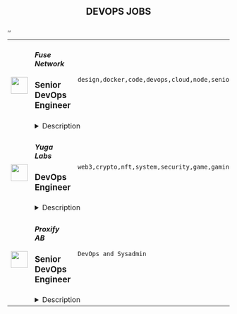 <div align="center"><h2>DEVOPS JOBS</h2></div><table><tr>
                <td width="100" height="100" rowspan="2">
                    <img src="https://remoteok.com/assets/img/jobs/2848e39a8b7177c075a9b6445fc94a901675840598.peg" width="38px" height="auto">
                </td>
                <td width="300">
                    <h5>Fuse Network</h5>
                    <h3>Senior DevOps Engineer</h3>
                </td>
                <td width="300">
                    <code>design,docker,code,devops,cloud,node,senior,operations,engineer,digital nomad</code>
                </td>
                <td width="200">
                <text>1 days ago</text>
                </td>
                <td width="100" rowspan="2">
                <a href="https://remoteOK.com/remote-jobs/remote-senior-devops-engineer-fuse-network-191212" align="right" target="_blank">Apply</a>
                </td>
            </tr>
            <tr>
                <td colspan="3">
                <details><summary>Description</summary>
                <p style="line-height:1.38;text-align:center;margin-top:0pt;margin-bottom:0pt;"><br></p><p style="line-height:1.7999999999999998;text-align:center;margin-top:0pt;margin-bottom:0pt;"><span style="font-size:18pt;font-family:Arial;color:#000000;background-color:transparent;font-weight:700;font-style:normal;font-variant:normal;text-decoration:none;vertical-align:baseline;white-space:pre;white-space:pre-wrap;">Senior DevOps Engineer</span></p><div style="text-align:center;"><br></div><p style="line-height:1.38;margin-top:0pt;margin-bottom:0pt;text-align:center;"><span style="font-size:11pt;font-family:Arial;color:#000000;background-color:transparent;font-weight:700;font-style:normal;font-variant:normal;text-decoration:none;vertical-align:baseline;white-space:pre;white-space:pre-wrap;">Location: </span><span style="font-size:11pt;font-family:Arial;color:#000000;background-color:transparent;font-weight:400;font-style:normal;font-variant:normal;text-decoration:none;vertical-align:baseline;white-space:pre;white-space:pre-wrap;">Remote       </span><span style="font-size:11pt;font-family:Arial;color:#000000;background-color:transparent;font-weight:700;font-style:normal;font-variant:normal;text-decoration:none;vertical-align:baseline;white-space:pre;white-space:pre-wrap;">Job type: </span><span style="font-size:11pt;font-family:Arial;color:#000000;background-color:transparent;font-weight:400;font-style:normal;font-variant:normal;text-decoration:none;vertical-align:baseline;white-space:pre;white-space:pre-wrap;">Full time          </span><span style="font-size:11pt;font-family:Arial;color:#000000;background-color:transparent;font-weight:700;font-style:normal;font-variant:normal;text-decoration:none;vertical-align:baseline;white-space:pre;white-space:pre-wrap;">Business Unit: </span><span style="font-size:11pt;font-family:Arial;color:#000000;background-color:transparent;font-weight:400;font-style:normal;font-variant:normal;text-decoration:none;vertical-align:baseline;white-space:pre;white-space:pre-wrap;">Fuse Labs</span><span style="font-size:11pt;font-family:Arial;color:#000000;background-color:transparent;font-weight:700;font-style:normal;font-variant:normal;text-decoration:none;vertical-align:baseline;white-space:pre;white-space:pre-wrap;"> </span></p><p style="line-height:1.7999999999999998;margin-top:0pt;margin-bottom:0pt;"><span style="font-size:13.999999999999998pt;font-family:Arial;color:#000000;background-color:transparent;font-weight:700;font-style:normal;font-variant:normal;text-decoration:none;vertical-align:baseline;white-space:pre;white-space:pre-wrap;">Fuse Network</span></p><p style="line-height:1.38;background-color:#ffffff;margin-top:0pt;margin-bottom:0pt;"><span style="font-size:11pt;font-family:Arial;color:#000000;background-color:transparent;font-weight:400;font-style:normal;font-variant:normal;text-decoration:none;vertical-align:baseline;white-space:pre;white-space:pre-wrap;">Fuse is leading the way for real-world adoption. We are on a mission to empower anyone to take part in creating the future of payments and decentralized finance. Our easy to use business tools allow projects to get up and running in no time at all leading to a multitude of successful implementations on Fuse Network - our low-cost, scalable, EMV-compatible blockchain. </span></p><p style="line-height:1.38;background-color:#ffffff;margin-top:0pt;margin-bottom:0pt;"><br></p><p style="line-height:1.38;background-color:#ffffff;margin-top:0pt;margin-bottom:0pt;"><span style="font-size:13.999999999999998pt;font-family:Arial;color:#000000;background-color:transparent;font-weight:700;font-style:normal;font-variant:normal;text-decoration:none;vertical-align:baseline;white-space:pre;white-space:pre-wrap;">Responsibilities:</span></p><p style="line-height:1.38;margin-top:0pt;margin-bottom:0pt;"><span style="font-size:11pt;font-family:Arial;color:#000000;background-color:transparent;font-weight:400;font-style:normal;font-variant:normal;text-decoration:none;vertical-align:baseline;white-space:pre;white-space:pre-wrap;">- Taking ownership over key components in the Fuse Network such as Fuse RPC endpoints</span></p><p style="line-height:1.38;margin-top:0pt;margin-bottom:0pt;"><span style="font-size:11pt;font-family:Arial;color:#000000;background-color:transparent;font-weight:400;font-style:normal;font-variant:normal;text-decoration:none;vertical-align:baseline;white-space:pre;white-space:pre-wrap;">- Design, implement, and maintain reliable and scalable cloud infrastructure, including AWS and Google Cloud services.</span></p><p style="line-height:1.38;margin-top:0pt;margin-bottom:0pt;"><span style="font-size:11pt;font-family:Arial;color:#000000;background-color:transparent;font-weight:400;font-style:normal;font-variant:normal;text-decoration:none;vertical-align:baseline;white-space:pre;white-space:pre-wrap;">- Develop and implement infrastructure as code using tools such as Terraform and Ansible.</span></p><p style="line-height:1.38;margin-top:0pt;margin-bottom:0pt;"><span style="font-size:11pt;font-family:Arial;color:#000000;background-color:transparent;font-weight:400;font-style:normal;font-variant:normal;text-decoration:none;vertical-align:baseline;white-space:pre;white-space:pre-wrap;">- Design and implement cost-effective and scalable infrastructure solutions.</span></p><p style="line-height:1.38;margin-top:0pt;margin-bottom:0pt;"><span style="font-size:11pt;font-family:Arial;color:#000000;background-color:transparent;font-weight:400;font-style:normal;font-variant:normal;text-decoration:none;vertical-align:baseline;white-space:pre;white-space:pre-wrap;">- Ensure the availability, scalability, and performance of the infrastructure.</span></p><p style="line-height:1.38;margin-top:0pt;margin-bottom:0pt;"><span style="font-size:11pt;font-family:Arial;color:#000000;background-color:transparent;font-weight:400;font-style:normal;font-variant:normal;text-decoration:none;vertical-align:baseline;white-space:pre;white-space:pre-wrap;">- Collaborate with development and operations teams to resolve infrastructure-related issues.</span></p><div><br></div><p style="line-height:1.38;margin-top:0pt;margin-bottom:0pt;"><span style="font-size:13.999999999999998pt;font-family:Arial;color:#000000;background-color:transparent;font-weight:700;font-style:normal;font-variant:normal;text-decoration:none;vertical-align:baseline;white-space:pre;white-space:pre-wrap;">Requirements</span><span style="font-size:11pt;font-family:Arial;color:#000000;background-color:transparent;font-weight:400;font-style:normal;font-variant:normal;text-decoration:none;vertical-align:baseline;white-space:pre;white-space:pre-wrap;">:</span></p><p style="line-height:1.38;margin-top:0pt;margin-bottom:0pt;"><span style="font-size:11pt;font-family:Arial;color:#000000;background-color:transparent;font-weight:400;font-style:normal;font-variant:normal;text-decoration:none;vertical-align:baseline;white-space:pre;white-space:pre-wrap;">- At least 5 years of experience in DevOps engineering.</span></p><p style="line-height:1.38;margin-top:0pt;margin-bottom:0pt;"><span style="font-size:11pt;font-family:Arial;color:#000000;background-color:transparent;font-weight:400;font-style:normal;font-variant:normal;text-decoration:none;vertical-align:baseline;white-space:pre;white-space:pre-wrap;">- Strong experience with AWS, Terraform, Ansible.</span></p><p style="line-height:1.38;margin-top:0pt;margin-bottom:0pt;"><span style="font-size:11pt;font-family:Arial;color:#000000;background-color:transparent;font-weight:400;font-style:normal;font-variant:normal;text-decoration:none;vertical-align:baseline;white-space:pre;white-space:pre-wrap;">- Experience in managing and fine-tuning near real-time systems written in Rust/Go/C++.</span></p><p style="line-height:1.38;margin-top:0pt;margin-bottom:0pt;"><span style="font-size:11pt;font-family:Arial;color:#000000;background-color:transparent;font-weight:400;font-style:normal;font-variant:normal;text-decoration:none;vertical-align:baseline;white-space:pre;white-space:pre-wrap;">- Knowledge of EVM blockchain technology, experience in running node clients is a plus.</span></p><p style="line-height:1.38;margin-top:0pt;margin-bottom:0pt;"><span style="font-size:11pt;font-family:Arial;color:#000000;background-color:transparent;font-weight:400;font-style:normal;font-variant:normal;text-decoration:none;vertical-align:baseline;white-space:pre;white-space:pre-wrap;">- Experience with containerization technologies, such as Docker and Kubernetes.</span></p><p style="line-height:1.38;margin-top:0pt;margin-bottom:0pt;"><span style="font-size:11pt;font-family:Arial;color:#000000;background-color:transparent;font-weight:400;font-style:normal;font-variant:normal;text-decoration:none;vertical-align:baseline;white-space:pre;white-space:pre-wrap;">- Strong problem-solving and communication skills.</span></p><p style="line-height:1.38;margin-top:0pt;margin-bottom:0pt;"><span style="font-size:11pt;font-family:Arial;color:#000000;background-color:transparent;font-weight:400;font-style:normal;font-variant:normal;text-decoration:none;vertical-align:baseline;white-space:pre;white-space:pre-wrap;">- Ability to work in a fast-paced, dynamic environment.</span></p><div><br></div><div><br></div><div><br></div><br/><br/>Please mention the word **RIGHTEOUSLY** and tag RMzUuMTY0LjgzLjEzOA== when applying to show you read the job post completely (#RMzUuMTY0LjgzLjEzOA==). This is a beta feature to avoid spam applicants. Companies can search these words to find applicants that read this and see they're human.
                </details>
                </td>
            </tr>,<tr>
                <td width="100" height="100" rowspan="2">
                    <img src="https://remoteok.com/assets/img/jobs/4d894df41ca2dd60f79da6140cc451481675408528.peg" width="38px" height="auto">
                </td>
                <td width="300">
                    <h5>Yuga Labs</h5>
                    <h3>DevOps Engineer</h3>
                </td>
                <td width="300">
                    <code>web3,crypto,nft,system,security,game,gaming,software,growth,devops,operations,engineer</code>
                </td>
                <td width="200">
                <text>6 days ago</text>
                </td>
                <td width="100" rowspan="2">
                <a href="https://remoteOK.com/remote-jobs/remote-devops-engineer-yuga-labs-188703" align="right" target="_blank">Apply</a>
                </td>
            </tr>
            <tr>
                <td colspan="3">
                <details><summary>Description</summary>
                <div class="content-intro">
<p><span style="font-weight:400;">Yuga Labs is a web3 company exploring big ideas in identity, ownership, utility, and interoperability to push the crypto and NFT space forward. As The Defiant recently said, "The story of Yuga Labs is one where the improbable has become reality in the blink of an eye." Since debuting with our flagship collection Bored Ape Yacht Club in April 2021, weâve created new IP for the ape ecosystem (Mutant Ape Yacht Club, Bored Ape Kennel Club), acquired other top collections (CryptoPunks and Meebits), and pulled off successful events (ApeFest) and partnerships (Rolling Stone). And we made both web3 and gaming history â the biggest NFT mint ever followed by a game demo with record-breaking synchronized player participation â  for our newest initiative, Otherside.</span></p>
<p>See you on the other side ð«¡</p>
<p><iframe style="width:443px;height:250px;" src="https://www.youtube.com/embed/qt1equGhkQE" width="443" height="250"></iframe></p>
</div><p><strong>Our Team</strong><br>Our team's goal is to set a new standard for how we build, deploy, and maintain software. We work hand in hand with the development, IT, and security teams to make building world class software easier and more enjoyable.</p>
<p>We create an environment where best practices and boilerplate come for free. Security, safety, and privacy are principles we believe in and they should be in every piece of software that we produce by default. It should be easy for our teams to build, test, and get/provide feedback at any point in the development lifecycle. Monitoring, logging, and instrumentation should be simple for our team to implement and consume.<br> <br>In short, we let our developers, designers, product managers, and artists focus on the creative and inventive parts of building by providing robust and invisible infrastructure that makes great software the default outcome.<br>We have tons to do, building the future of web3, and we need help maturing our tech stack, work flows, security practices, and operations to meet our rapid growth.</p>
<p>Our team is made up of hackers, detectives, tinkerers, and builders that are laying the foundation that will sit beneath every piece of software we create; weâd love to have you join us! </p>
<p><br><strong>Who Weâre Looking For...</strong></p>
<ul>
<li>You work well on a distributed team and are self-motivated.</li>
<li>You seek to understand problems holistically before trying to solve them.</li>
<li>You have a bias towards action and an eye for detail.</li>
<li>You have a broad base of knowledge about the different tools, services, and practices that are available and can evaluate when they are applicable to different problems.</li>
<li>You are a capable communicator, written and verbal.</li>
<li>You take pride in the quality of your work.</li>
</ul>
<p><br><strong>Required Skills:</strong></p>
<ul>
<li>4+ Years Development Experience</li>
<li>Proficient in at least one scripting language - Python/Ruby/Bash/etcâ¦</li>
<li>AWS - ECS, Cloudfront, Lambda, EC2, S3, IAM, ECS, RDS, etcâ¦</li>
<li>Cloudflare</li>
<li>Docker</li>
<li>PostgreSQL</li>
<li>Linux System Administration</li>
<li>Basic Cybersecurity Knowledge</li>
<li>Zero Trust Concepts</li>
<li>Experience with the deployment and operation of CI/CD pipelines</li>
<li>Git </li>
</ul>
<p><strong>Bonus Skills:</strong></p>
<ul>
<li>Code analysis tools SAST/DAST (DevSecOps interest).</li>
<li>Deployment with NextJS applications</li>
<li>Pulumi</li>
<li>Terraform</li>
<li>K8S</li>
</ul>
<p><span style="font-weight:400;">The annual salary for this position ranges from $155,000 to $200,000. The actual annual salary paid for this position will be based on several factors, including but not limited to, skills, prior experiences, training, company needs, and current market demands.  The annual salary range for this position is subject to change and may be adjusted in the future. This position may also be eligible for salary increases, bonuses, equity awards, and benefits.</span></p><div class="content-conclusion">
<p><strong>What We Offer</strong></p>
<ul>
<li style="font-weight:400;"><span style="font-weight:400;">Working with the best-in-class talent creating innovative technologies and bringing the forefront of culture to web3</span></li>
<li style="font-weight:400;"><span style="font-weight:400;">Exposure to innovative technologies in cryptocurrency, blockchain technology, and game development</span></li>
<li style="font-weight:400;"><span style="font-weight:400;">Collaboration with blue chip projects and AAA studios and partners </span></li>
<li style="font-weight:400;"><span style="font-weight:400;">Great internal growth and development</span></li>
<li style="font-weight:400;"><span style="font-weight:400;">100% remote </span></li>
<li style="font-weight:400;"><span style="font-weight:400;">Competitive compensation, benefits, and perks</span></li>
</ul>
<p class="c-mrkdwn__quote"><strong><br>Apply anyway.<br></strong>We believe true innovation in web3 requires diversity in perspectives, experiences, and backgrounds. But historically marginalized groups are underrepresented in the space, not just as participants but as leaders and creators. Luckily, we â and every web3 company â have the opportunity to bake necessary process and mindset shifts into our company DNA from the early days.</p>
<p class="c-mrkdwn__quote">To help build a web3 thatâs diverse and inclusive, we strive to build Yugaâs workplace to be diverse and inclusive. Not just how we do things day to day, but who does them and who decides what needs to be done.</p>
<p class="c-mrkdwn__quote">So if youâre excited about one of our roles but your resume doesnât align perfectly with the job description, please apply anyway. If youâre enthusiastic about web3 but come from an industry you think is unrelated, apply anyway. If youâre a great thinker and doer, apply anyway. The fate of web3 kiiinda depends on it.</p>
<p class="c-mrkdwn__quote"><strong><br>Life at Yuga Labs <br></strong><span style="font-weight:400;">At Yuga Labs, being an Equal Opportunity Employer means more than upholding discrimination-free hiring practices. It means that we cultivate an environment where people can be their most authentic selves and find both belonging and support. We're shaping the future of identity, community, and technologyâan experience made whole by our unique backgrounds and perspectives.</span></p>
<p><span style="font-weight:400;">As a remote-first company, we encourage our employees to care for their whole selves through comprehensive medical benefits, generous paid-time off, paid parental leave, retirement plans, company social events, wellness programs, and volunteer opportunities.</span></p>
<p><strong><br>Reasonable Accommodation<br></strong><span style="font-weight:400;">Yuga Labs applicants are considered solely based on their qualifications, without regard to applicant's disability or need for accommodation. Any Yuga Labs applicant who requires reasonable accommodations during the application process should contact the Yuga Labs Benefits Team (accommodations@yugalabs.com) to make the need for an accommodation known.</span></p>
</div><br/><br/>Please mention the word **BETTER** and tag RMzUuMTY0LjgzLjEzOA== when applying to show you read the job post completely (#RMzUuMTY0LjgzLjEzOA==). This is a beta feature to avoid spam applicants. Companies can search these words to find applicants that read this and see they're human.
                </details>
                </td>
            </tr>,<tr>
                <td width="100" height="100" rowspan="2">
                    <img src="https://weworkremotely.com/assets/IsotypeV2-1ebe3dd57673f3e8d02b7490bc0faaef55d6a95d3a4aaf17298bd3ed503ae7fe.svg" width="38px" height="auto">
                </td>
                <td width="300">
                    <h5>Proxify AB</h5>
                    <h3> Senior DevOps Engineer</h3>
                </td>
                <td width="300">
                    <code>DevOps and Sysadmin</code>
                </td>
                <td width="200">
                <text>124 days ago</text>
                </td>
                <td width="100" rowspan="2">
                <a href="https://weworkremotely.com/remote-jobs/proxify-ab-senior-devops-engineer" align="right" target="_blank">Apply</a>
                </td>
            </tr>
            <tr>
                <td colspan="3">
                <details><summary>Description</summary>
                

<p>
  <strong>Headquarters:</strong> Sweden
    <br /><strong>URL:</strong> <a href="http://career.proxify.io">http://career.proxify.io</a>
</p>

<div><strong>The Role:</strong></div><div>We are searching for a Senior DevOps Engineer. You can be a perfect candidate if you are growth-oriented, you take pleasure in your work, and you enjoy working on new ideas to develop exciting products. By joining Proxify, you will get considerable opportunities to work with leading brands and amazing startups to build their next product and growth features. </div><div><br></div><div><strong>What we are looking for:</strong></div><div><br></div><ul>
<li>You have +4 years of solid development experience as a DevOps Engineer;</li>
<li>You have +3 years of experience in Azure Cloud and Kubernetes;</li>
<li>You have good understanding of operating, monitoring, and documenting cloud solutions;</li>
<li>Responsible and able to work with minimal supervision;</li>
<li>Upper-intermediate English level;</li>
<li>You can communicate well with both technical and non-technical clients.</li>
</ul><div>
<strong><br>Nice-to-have:</strong> <br><br>
</div><ul>
<li>Timezone: CET (+/- 3 hours);</li>
<li>Azure certifications in Cloud development and architecture would be a plus.</li>
</ul><div>
<strong><br>Responsibilities:<br></strong><br>
</div><ul>
<li>Set up and maintain local development and test environments (based on containers and similar technologies);</li>
<li>Set up CI/CD pipelines, including build processes for container images and delivery to container registries;</li>
<li>Planning and setting up automated updates to AKS (Azure Kubernetes Service) and surrounding infrastructure components;</li>
<li>Continued setup and improvement of Cloud infrastructure to support new cloud-native solutions;</li>
<li>Collaborate with the stakeholders.</li>
</ul><div>
<strong>What we offer:<br></strong>💻 <strong>100% remote work</strong>: Work from anywhere.<br>👌🏻 <strong>Flexibility</strong>: The ability to change the project to another one.<br>💵 <strong>Financial growth</strong>: Competitive compensation and performance-based increases.<br>🧘🏻‍♂️ <strong>Freedom</strong>: Very flexible working schedule<br>.🚀 <strong>360-degree growth</strong>: Opportunities for professional development and personal growth.</div><div>
<br><br>
</div><div><strong>Your benefits with Proxify:</strong></div><ul>
<li>
<strong>Be part of the Proxify community</strong>: Network with like-minded and enthusiastic individuals to make a difference. </li>
<li>
<strong>Make an impact</strong>: You get the opportunity to work on projects that inspire you and add value to your career.</li>
<li>
<strong>Transparency</strong>: Contracts with transparency in earnings and working hours.</li>
<li>
<strong>Save your time</strong>: Fast and efficient hiring process to match you with the project of your preference.</li>
<li>
<strong>Ownership: </strong>Take ownership of your work and enjoy more freedom in your career.</li>
</ul><div>
<br><br><br>
</div>

<p><strong>To apply:</strong> <a href="https://weworkremotely.com/remote-jobs/proxify-ab-senior-devops-engineer">https://weworkremotely.com/remote-jobs/proxify-ab-senior-devops-engineer</a></p>

                </details>
                </td>
            </tr></table>